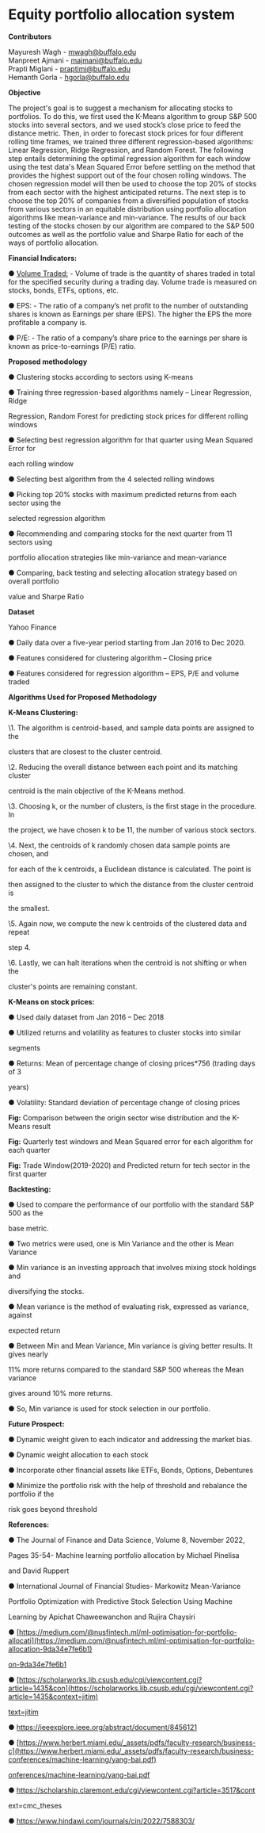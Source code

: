 ﻿
# Equity portfolio allocation system 

**Contributors** <br />

Mayuresh Wagh - mwagh@buffalo.edu <br />
Manpreet Ajmani - majmani@buffalo.edu <br />
Prapti Miglani - praptimi@buffalo.edu <br />
Hemanth Gorla - hgorla@buffalo.edu <br />


**Objective** <br />

The project's goal is to suggest a mechanism for allocating stocks to portfolios. To do this, we first used the K-Means algorithm to group S&P 500 stocks into several sectors, and we used stock’s close price to feed the distance metric. Then, in order to forecast stock prices for four different rolling time frames, we trained three different regression-based algorithms: Linear Regression, Ridge Regression, and Random Forest. The following step entails determining the optimal regression algorithm for each window using the test data's Mean Squared Error before settling on the method that provides the highest support out of the four chosen rolling windows. The chosen regression model will then be used to choose the top 20% of stocks from each sector with the highest anticipated returns. The next step is to choose the top 20% of companies from a diversified population of stocks from various sectors in an equitable distribution using portfolio allocation algorithms like mean-variance and min-variance. The results of our back testing of the stocks chosen by our algorithm are compared to the S&P 500 outcomes as well as the portfolio value and Sharpe Ratio for each of the ways of portfolio allocation.

**Financial Indicators:**

● <ins>Volume Traded:</ins> - Volume of trade is the quantity of shares traded in total for the specified security during a trading day. Volume trade is measured on stocks, bonds, ETFs, options, etc.

● EPS: - The ratio of a company’s net profit to the number of outstanding shares is known as Earnings per share (EPS). The higher the EPS the more profitable a company is.

● P/E: - The ratio of a company’s share price to the earnings per share is known as price-to-earnings (P/E) ratio.

**Proposed methodology**

● Clustering stocks according to sectors using K-means

● Training three regression-based algorithms namely – Linear Regression, Ridge

Regression, Random Forest for predicting stock prices for different rolling windows

● Selecting best regression algorithm for that quarter using Mean Squared Error for

each rolling window

● Selecting best algorithm from the 4 selected rolling windows

● Picking top 20% stocks with maximum predicted returns from each sector using the

selected regression algorithm

● Recommending and comparing stocks for the next quarter from 11 sectors using

portfolio allocation strategies like min-variance and mean-variance

● Comparing, back testing and selecting allocation strategy based on overall portfolio

value and Sharpe Ratio





**Dataset**

Yahoo Finance

● Daily data over a five-year period starting from Jan 2016 to Dec 2020.

● Features considered for clustering algorithm – Closing price

● Features considered for regression algorithm – EPS, P/E and volume traded

**Algorithms Used for Proposed Methodology**

**K-Means Clustering:**

\1. The algorithm is centroid-based, and sample data points are assigned to the

clusters that are closest to the cluster centroid.

\2. Reducing the overall distance between each point and its matching cluster

centroid is the main objective of the K-Means method.

\3. Choosing k, or the number of clusters, is the first stage in the procedure. In

the project, we have chosen k to be 11, the number of various stock sectors.

\4. Next, the centroids of k randomly chosen data sample points are chosen, and

for each of the k centroids, a Euclidean distance is calculated. The point is

then assigned to the cluster to which the distance from the cluster centroid is

the smallest.

\5. Again now, we compute the new k centroids of the clustered data and repeat

step 4.

\6. Lastly, we can halt iterations when the centroid is not shifting or when the

cluster's points are remaining constant.

**K-Means on stock prices:**

● Used daily dataset from Jan 2016 – Dec 2018

● Utilized returns and volatility as features to cluster stocks into similar

segments

● Returns: Mean of percentage change of closing prices\*756 (trading days of 3

years)

● Volatility: Standard deviation of percentage change of closing prices





**Fig:** Comparison between the origin sector wise distribution and the K-Means result

**Fig:** Quarterly test windows and Mean Squared error for each algorithm for each quarter

**Fig:** Trade Window(2019-2020) and Predicted return for tech sector in the first quarter

**Backtesting:**

● Used to compare the performance of our portfolio with the standard S&P 500 as the

base metric.

● Two metrics were used, one is Min Variance and the other is Mean Variance

● Min variance is an investing approach that involves mixing stock holdings and

diversifying the stocks.

● Mean variance is the method of evaluating risk, expressed as variance, against

expected return

● Between Min and Mean Variance, Min variance is giving better results. It gives nearly

11% more returns compared to the standard S&P 500 whereas the Mean variance

gives around 10% more returns.

● So, Min variance is used for stock selection in our portfolio.


**Future Prospect:**

● Dynamic weight given to each indicator and addressing the market bias.

● Dynamic weight allocation to each stock

● Incorporate other financial assets like ETFs, Bonds, Options, Debentures

● Minimize the portfolio risk with the help of threshold and rebalance the portfolio if the

risk goes beyond threshold


**References:**

● The Journal of Finance and Data Science, Volume 8, November 2022,

Pages 35-54- Machine learning portfolio allocation by Michael Pinelisa

and David Ruppert

● International Journal of Financial Studies- Markowitz Mean-Variance

Portfolio Optimization with Predictive Stock Selection Using Machine

Learning by Apichat Chaweewanchon and Rujira Chaysiri

● [https://medium.com/@nusfintech.ml/ml-optimisation-for-portfolio-allocati](https://medium.com/@nusfintech.ml/ml-optimisation-for-portfolio-allocation-9da34e7fe6b1)

[on-9da34e7fe6b1](https://medium.com/@nusfintech.ml/ml-optimisation-for-portfolio-allocation-9da34e7fe6b1)





● [https://scholarworks.lib.csusb.edu/cgi/viewcontent.cgi?article=1435&con](https://scholarworks.lib.csusb.edu/cgi/viewcontent.cgi?article=1435&context=jitim)

[text=jitim](https://scholarworks.lib.csusb.edu/cgi/viewcontent.cgi?article=1435&context=jitim)

● <https://ieeexplore.ieee.org/abstract/document/8456121>

● [https://www.herbert.miami.edu/_assets/pdfs/faculty-research/business-c](https://www.herbert.miami.edu/_assets/pdfs/faculty-research/business-conferences/machine-learning/yang-bai.pdf)

[onferences/machine-learning/yang-bai.pdf](https://www.herbert.miami.edu/_assets/pdfs/faculty-research/business-conferences/machine-learning/yang-bai.pdf)

● https://scholarship.claremont.edu/cgi/viewcontent.cgi?article=3517&cont

ext=cmc\_theses

● https://www.hindawi.com/journals/cin/2022/7588303/

